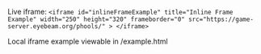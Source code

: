 Live iframe:
`<iframe
      id="inlineFrameExample"
      title="Inline Frame Example"
      width="250"
      height="320"
      frameborder="0"
      src="https://game-server.eyebeam.org/phools/"
    >
    </iframe>`

Local iframe example viewable in /example.html
